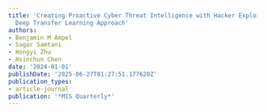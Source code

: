 ```yaml
---
title: 'Creating Proactive Cyber Threat Intelligence with Hacker Exploit Labels: A
  Deep Transfer Learning Approach'
authors:
- Benjamin M Ampel
- Sagar Samtani
- Hongyi Zhu
- Hsinchun Chen
date: '2024-01-01'
publishDate: '2025-06-27T01:27:51.177620Z'
publication_types:
- article-journal
publication: '*MIS Quarterly*'
---
```

